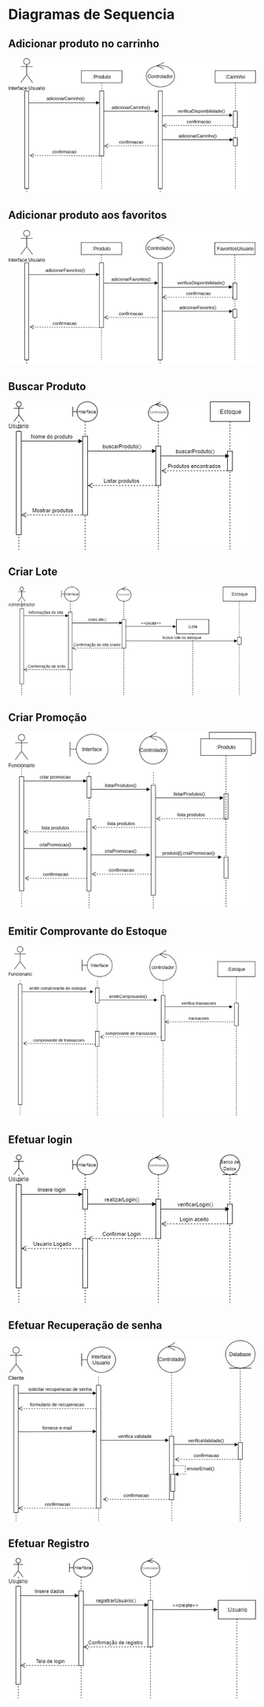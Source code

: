 # Diagramas de Sequencia 

## Adicionar produto no carrinho 
![](../doc/DSAdicionarCarrinho.png)

## Adicionar produto aos favoritos
![](../doc/DSFavoritos.png)

## Buscar Produto 
![](../doc/DSBuscar_Produto.png)

## Criar Lote 
![](../doc/DSCriarLote.png)

## Criar Promoção
![](../doc/DSCriarPromocao.png)

## Emitir Comprovante do Estoque
![](../doc/DSComprovanteEstoque.png)

## Efetuar login 
![](../doc/DSLogar.png)

## Efetuar Recuperação de senha
![](../doc/DSRecuperarSenha.png)

## Efetuar Registro
![](../doc/DSRegistro.png)



